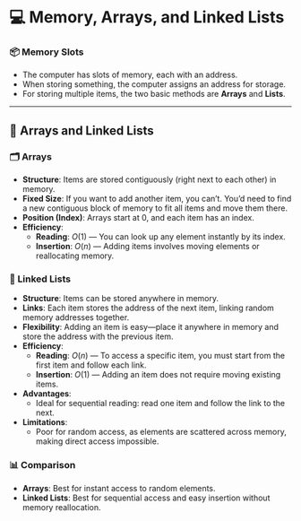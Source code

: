 # 💻 Memory, Arrays, and Linked Lists

### 📦 Memory Slots
- The computer has slots of memory, each with an address.
- When storing something, the computer assigns an address for storage.
- For storing multiple items, the two basic methods are **Arrays** and **Lists**.

---

## 📑 Arrays and Linked Lists

### 🗂️ Arrays
- **Structure**: Items are stored contiguously (right next to each other) in memory.
- **Fixed Size**: If you want to add another item, you can’t. You’d need to find a new contiguous block of memory to fit all items and move them there.
- **Position (Index)**: Arrays start at 0, and each item has an index.
- **Efficiency**:
  - **Reading**: $O(1)$ — You can look up any element instantly by its index.
  - **Insertion**: $O(n)$ — Adding items involves moving elements or reallocating memory.

### 🔗 Linked Lists
- **Structure**: Items can be stored anywhere in memory.
- **Links**: Each item stores the address of the next item, linking random memory addresses together.
- **Flexibility**: Adding an item is easy—place it anywhere in memory and store the address with the previous item.
- **Efficiency**:
  - **Reading**: $O(n)$ — To access a specific item, you must start from the first item and follow each link.
  - **Insertion**: $O(1)$ — Adding an item does not require moving existing items.
- **Advantages**:
  - Ideal for sequential reading: read one item and follow the link to the next.
- **Limitations**:
  - Poor for random access, as elements are scattered across memory, making direct access impossible.

### 📊 Comparison
- **Arrays**: Best for instant access to random elements.
- **Linked Lists**: Best for sequential access and easy insertion without memory reallocation.

